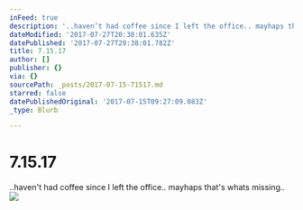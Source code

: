 ```yaml
---
inFeed: true
description: '..haven’t had coffee since I left the office.. mayhaps that''s whats missing.. '
dateModified: '2017-07-27T20:38:01.635Z'
datePublished: '2017-07-27T20:38:01.782Z'
title: 7.15.17
author: []
publisher: {}
via: {}
sourcePath: _posts/2017-07-15-71517.md
starred: false
datePublishedOriginal: '2017-07-15T09:27:09.083Z'
_type: Blurb

---
```

# 7.15.17

..haven't had coffee since I left the office.. mayhaps that's whats missing.. ![](https://the-grid-user-content.s3-us-west-2.amazonaws.com/7c6e25d5-12c9-4972-9934-ece2422d85fc.png)